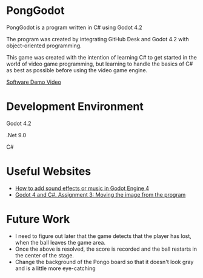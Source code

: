 # PongGodot
PongGodot is a program written in C# using Godot 4.2

The program was created by integrating GitHub Desk and Godot 4.2 with object-oriented programming.

This game was created with the intention of learning C# to get started in the world of video game programming, but learning to handle the basics of C# as best as possible before using the video game engine.

[Software Demo Video](http://youtube.link.goes.here)

# Development Environment
Godot 4.2

.Net 9.0

C#

# Useful Websites
* [How to add sound effects or music in Godot Engine 4](https://www.youtube.com/watch?v=Iv5g3P4M4co)
* [Godot 4 and C#. Assignment 3: Moving the image from the program](https://www.youtube.com/watch?v=CluLg5fYHMY)

# Future Work

* I need to figure out later that the game detects that the player has lost, when the ball leaves the game area.
* Once the above is resolved, the score is recorded and the ball restarts in the center of the stage.
* Change the background of the Pongo board so that it doesn't look gray and is a little more eye-catching